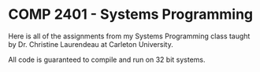 COMP 2401 - Systems Programming
========

Here is all of the assignments from my Systems Programming class taught by Dr. Christine Laurendeau at Carleton University.

All code is guaranteed to compile and run on 32 bit systems. 
